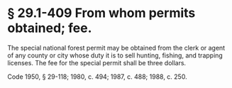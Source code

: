 # § 29.1-409 From whom permits obtained; fee.

<p>The special national forest permit may be obtained from the clerk or agent of any county or city whose duty it is to sell hunting, fishing, and trapping licenses. The fee for the special permit shall be three dollars.</p><p>Code 1950, § 29-118; 1980, c. 494; 1987, c. 488; 1988, c. 250.</p>